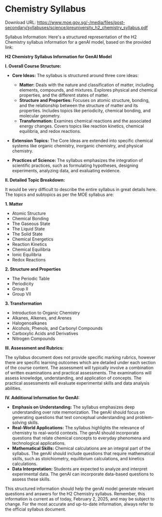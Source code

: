 # Chemistry Syllabus

Download URL: https://www.moe.gov.sg/-/media/files/post-secondary/syllabuses/science/preuniversity_h2_chemistry_syllabus.pdf

Syllabus Information:
Here's a structured representation of the H2 Chemistry syllabus information for a genAI model, based on the provided link:

**H2 Chemistry Syllabus Information for GenAI Model**

**I. Overall Course Structure:**

* **Core Ideas:**  The syllabus is structured around three core ideas:
    * **Matter:**  Deals with the nature and classification of matter, including elements, compounds, and mixtures.  Explores physical and chemical properties, and the different states of matter.
    * **Structure and Properties:** Focuses on atomic structure, bonding, and the relationship between the structure of matter and its properties. Includes topics like periodicity, chemical bonding, and molecular geometry.
    * **Transformation:**  Examines chemical reactions and the associated energy changes. Covers topics like reaction kinetics, chemical equilibria, and redox reactions.

* **Extension Topics:**  The Core Ideas are extended into specific chemical systems like organic chemistry, inorganic chemistry, and physical chemistry.

* **Practices of Science:** The syllabus emphasizes the integration of scientific practices, such as formulating hypotheses, designing experiments, analyzing data, and evaluating evidence.

**II.  Detailed Topic Breakdown:**

It would be very difficult to describe the entire syllabus in great details here. The topics and subtopics as per the MOE syllabus are:

**1. Matter**

* Atomic Structure
* Chemical Bonding
* The Gaseous State
* The Liquid State
* The Solid State
* Chemical Energetics
* Reaction Kinetics
* Chemical Equilibria
* Ionic Equilibria
* Redox Reactions

**2. Structure and Properties**

* The Periodic Table
* Periodicity
* Group II
* Group VII

**3. Transformation**

* Introduction to Organic Chemistry
* Alkanes, Alkenes, and Arenes
* Halogenoalkanes
* Alcohols, Phenols, and Carbonyl Compounds
* Carboxylic Acids and Derivatives
* Nitrogen Compounds


**III.  Assessment and Rubrics:**

The syllabus document does not provide specific marking rubrics, however there are specific learning outcomes which are detailed under each section of the course content. The assessment will typically involve a combination of written examinations and practical assessments.  The examinations will assess knowledge, understanding, and application of concepts. The practical assessments will evaluate experimental skills and data analysis abilities.


**IV. Additional Information for GenAI:**

* **Emphasis on Understanding:** The syllabus emphasizes deep understanding over rote memorization. The genAI should focus on generating questions that test conceptual understanding and problem-solving skills.
* **Real-World Applications:** The syllabus highlights the relevance of chemistry to real-world contexts. The genAI should incorporate questions that relate chemical concepts to everyday phenomena and technological applications.
* **Mathematical Skills:**  Chemical calculations are an integral part of the syllabus. The genAI should include questions that require mathematical skills, such as stoichiometry, equilibrium calculations, and kinetics calculations.
* **Data Interpretation:**  Students are expected to analyze and interpret experimental data. The genAI can incorporate data-based questions to assess these skills.


This structured information should help the genAI model generate relevant questions and answers for the H2 Chemistry syllabus. Remember, this information is current as of today, February 2, 2025, and may be subject to change.  For the most accurate and up-to-date information, always refer to the official syllabus document.
